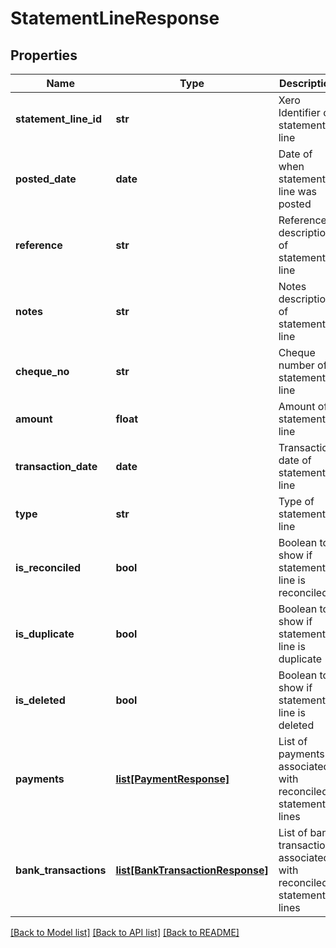 # StatementLineResponse

## Properties
Name | Type | Description | Notes
------------ | ------------- | ------------- | -------------
**statement_line_id** | **str** | Xero Identifier of statement line | [optional] 
**posted_date** | **date** | Date of when statement line was posted | [optional] 
**reference** | **str** | Reference description of statement line | [optional] 
**notes** | **str** | Notes description of statement line | [optional] 
**cheque_no** | **str** | Cheque number of statement line | [optional] 
**amount** | **float** | Amount of statement line | [optional] 
**transaction_date** | **date** | Transaction date of statement line | [optional] 
**type** | **str** | Type of statement line | [optional] 
**is_reconciled** | **bool** | Boolean to show if statement line is reconciled | [optional] 
**is_duplicate** | **bool** | Boolean to show if statement line is duplicate | [optional] 
**is_deleted** | **bool** | Boolean to show if statement line is deleted | [optional] 
**payments** | [**list[PaymentResponse]**](PaymentResponse.md) | List of payments associated with reconciled statement lines | [optional] 
**bank_transactions** | [**list[BankTransactionResponse]**](BankTransactionResponse.md) | List of bank transactions associated with reconciled statement lines | [optional] 

[[Back to Model list]](../README.md#documentation-for-models) [[Back to API list]](../README.md#documentation-for-api-endpoints) [[Back to README]](../README.md)


